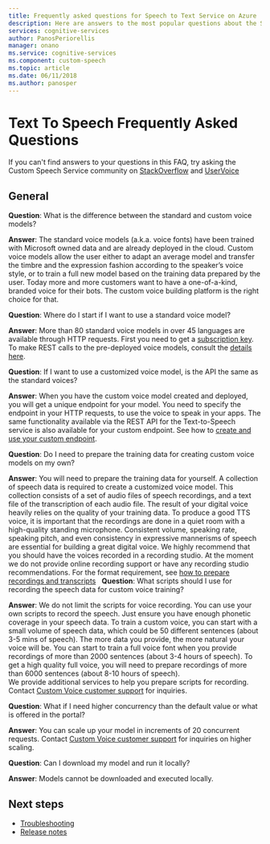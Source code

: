 ```yaml
---
title: Frequently asked questions for Speech to Text Service on Azure | Microsoft Docs
description: Here are answers to the most popular questions about the Speech to Text.
services: cognitive-services
author: PanosPeriorellis
manager: onano
ms.service: cognitive-services
ms.component: custom-speech
ms.topic: article
ms.date: 06/11/2018
ms.author: panosper
---
```


# Text To Speech Frequently Asked Questions

If you can't find answers to your questions in this FAQ, try asking the Custom Speech Service community on [StackOverflow](https://stackoverflow.com/questions/tagged/project-oxford+or+microsoft-cognitive) and [UserVoice](https://cognitive.uservoice.com/)

## General

**Question**: What is the difference between the standard and custom voice models?

**Answer**: The standard voice models (a.k.a. voice fonts) have been trained with Microsoft owned data and are already deployed in the cloud. Custom voice models allow the user either to adapt an average model and transfer the timbre and the expression fashion according to the speaker’s voice style, or to train a full new model based on the training data prepared by the user. Today more and more customers want to have a one-of-a-kind, branded voice for their bots. The custom voice building platform is the right choice for that.

**Question**: Where do I start if I want to use a standard voice model?

**Answer**: More than 80 standard voice models in over 45 languages are available through HTTP requests. First you need to get a [subscription key](https://docs.microsoft.com/en-us/azure/cognitive-services/speech-service/get-started). To make REST calls to the pre-deployed voice models, consult the [details here](https://docs.microsoft.com/en-us/azure/cognitive-services/speech-service/rest-apis#text-to-speech).

**Question**: If I want to use a customized voice model, is the API the same as the standard voices?

**Answer**: When you have the custom voice model created and deployed, you will get a unique endpoint for your model. You need to specify the endpoint in your HTTP requests, to use the voice to speak in your apps. The same functionality available via the REST API for the Text-to-Speech service is also available for your custom endpoint. See how to [create and use your custom endpoint](https://docs.microsoft.com/en-us/azure/cognitive-services/speech-service/how-to-customize-voice-font#create-and-use-a-custom-endpoint).

**Question**: Do I need to prepare the training data for creating custom voice models on my own?

**Answer**: You will need to prepare the training data for yourself. 
A collection of speech data is required to create a customized voice model. This collection consists of a set of audio files of speech recordings, and a text file of the transcription of each audio file. The result of your digital voice heavily relies on the quality of your training data. To produce a good TTS voice, it is important that the recordings are done in a quiet room with a high-quality standing microphone. Consistent volume, speaking rate, speaking pitch, and even consistency in expressive mannerisms of speech are essential for building a great digital voice. We highly recommend that you should have the voices recorded in a recording studio.
At the moment we do not provide online recording support or have any recording studio recommendations. For the format requirement, see [how to prepare recordings and transcripts](https://docs.microsoft.com/en-us/azure/cognitive-services/speech-service/how-to-customize-voice-font#prepare-recordings-and-transcripts)
 
**Question**: What scripts should I use for recording the speech data for custom voice training? 

**Answer**: We do not limit the scripts for voice recording. You can use your own scripts to record the speech. Just ensure you have enough phonetic coverage in your speech data. To train a custom voice, you can start with a small volume of speech data, which could be 50 different sentences (about 3-5 mins of speech). The more data you provide, the more natural your voice will be. You can start to train a full voice font when you provide recordings of more than 2000 sentences (about 3-4 hours of speech). To get a high quality full voice, you will need to prepare recordings of more than 6000 sentences (about 8-10 hours of speech).  
We provide additional services to help you prepare scripts for recording. Contact [Custom Voice customer support](mailto:customvoice@microsoft.com?subject=Inquiries%20about%20scripts%20generation%20for%20Custom%20Voice%20creation) for inquiries.

**Question**: What if I need higher concurrency than the default value or what is offered in the portal?

**Answer**: You can scale up your model in increments of 20 concurrent requests. Contact [Custom Voice customer support](mailto:customvoice@microsoft.com?subject=Inquiries%20about%20scripts%20generation%20for%20Custom%20Voice%20creation) for inquiries on higher scaling.

**Question**: Can I download my model and run it locally?

**Answer**: Models cannot be downloaded and executed locally.

## Next steps

* [Troubleshooting](troubleshooting.md)
* [Release notes](releasenotes.md)
